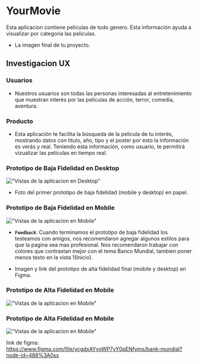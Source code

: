 # YourMovie

Esta aplicacion contiene peliculas de todo genero. Esta información ayuda a visualizar por categoria las peliculas. 

- La imagen final de tu proyecto.

## Investigacion UX 
  ### Usuarios
  - Nuestros usuarios son todas las personas interesadas al entretenimiento que muestran interés por las peliculas de acción, terror, comedia, aventura.
  ### Producto
  - Esta aplicación te facilita la búsqueda de la película de tu interés, mostrando datos con titulo, año, tipo y el poster por esto la información es verás y real. Teniendo esta información, como usuario, te permitirá vizualizar las películas en tiempo real.

  ### Prototipo de Baja Fidelidad en Desktop
   
   !["Vistas de la aplicacion en Desktop"](im/desktop.PNG)


  - Foto del primer prototipo de baja fidelidad (mobile 
  y desktop) en papel.

   ### Prototipo de Baja Fidelidad en Mobile
   !["Vistas de la aplicacion en Mobile"](im/mobile.PNG)

  - **`Feedback`**: 
    Cuando terminamos el prototipo de baja fidelidad los testeamos con amigos, nos recomendaron agregar algunos estilos para que la pagina sea mas profesional.
    Nos recomendaron trabajar con colores que contrastan mejor con el tema Banco Mundial, tambien poner menos texto en la vista 1(Inicio).  

  - Imagen y link del prototipo de alta fidelidad final (mobile y desktop) en 
  Figma.

 ### Prototipo de Alta Fidelidad en Mobile
 !["Vistas de la aplicacion en Mobile"](im/mobileVista.PNG)

 ### Prototipo de Alta Fidelidad en Mobile
 !["Vistas de la aplicacion en Mobile"](im/vistadesktop.PNG)

 link de figma: 
 https://www.figma.com/file/ycgdxAYyoWP7yY0pENfyms/bank-mundial?node-id=488%3A0ss